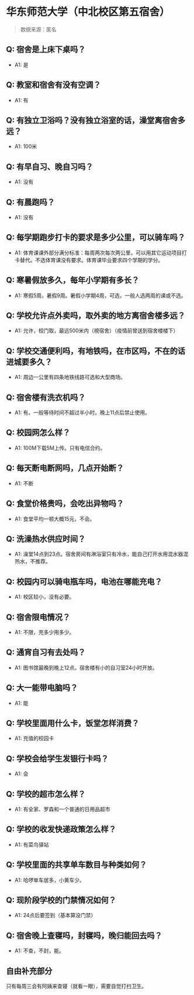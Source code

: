 # 华东师范大学（中北校区第五宿舍）

> 数据来源：匿名

## Q: 宿舍是上床下桌吗？

- A1: 是

## Q: 教室和宿舍有没有空调？

- A1: 有

## Q: 有独立卫浴吗？没有独立浴室的话，澡堂离宿舍多远？

- A1: 100米

## Q: 有早自习、晚自习吗？

- A1: 没有

## Q: 有晨跑吗？

- A1: 没有

## Q: 每学期跑步打卡的要求是多少公里，可以骑车吗？

- A1: 体育课课外部分满分标准：每周两次每次两公里，可以用其它运动项目打卡替代。不选体育课没有要求。体育课毕业要求四个学期的学分。

## Q: 寒暑假放多久，每年小学期有多长？

- A1: 寒假5周，暑假9周。暑假小学期4周，可选，一般人选两周的课或不选。

## Q: 学校允许点外卖吗，取外卖的地方离宿舍楼多远？

- A1: 允许，校门取，最远500米内（視宿舍）（疫情前曾送到宿舍楼楼下）

## Q: 学校交通便利吗，有地铁吗，在市区吗，不在的话进城要多久？

- A1: 周边一公里有四条地铁线路可选和大型商场。

## Q: 宿舍楼有洗衣机吗？

- A1: 有。一般等待时间不超过半小时。晚上11点后禁止使用。

## Q: 校园网怎么样？

- A1: 100M下载5M上传。只有电信合约。

## Q: 每天断电断网吗，几点开始断？

- A1: 不断

## Q: 食堂价格贵吗，会吃出异物吗？

- A1: 食堂平均一顿大概15元，不会。

## Q: 洗澡热水供应时间？

- A1: 澡堂14点到23点。宿舍房间有淋浴室只有冷水，能自己打开水用混水器混热水，不推荐。

## Q: 校园内可以骑电瓶车吗，电池在哪能充电？

- A1: 校区较小，没有必要。

## Q: 宿舍限电情况？

- A1: 不限，充多少用多少。

## Q: 通宵自习有去处吗？

- A1: 图书馆最晚到晚上12点。宿舍楼有小的自习室24小时开放。

## Q: 大一能带电脑吗？

- A1: 能

## Q: 学校里面用什么卡，饭堂怎样消费？

- A1: 充值的校园卡

## Q: 学校会给学生发银行卡吗？

- A1: 会

## Q: 学校的超市怎么样？

- A1: 有全家、罗森和一个普通的日用品超市

## Q: 学校的收发快递政策怎么样？

- A1: 有菜鸟驿站

## Q: 学校里面的共享单车数目与种类如何？

- A1: 哈啰单车居多，小黄车少。

## Q: 现阶段学校的门禁情况如何？

- A1: 24点后要签到（基本算没门禁）

## Q: 宿舍晚上查寝吗，封寝吗，晚归能回去吗？

- A1: 不查，不封，能。

## 自由补充部分

只有每周三会有阿姨来查寝（就看一眼），需要自觉打扫卫生。